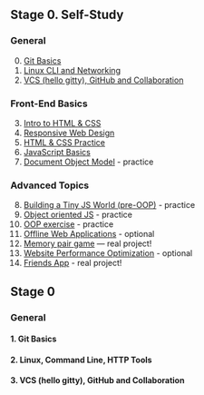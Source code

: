 ## Stage 0. Self-Study

### General
 0. [Git Basics](tasks/git-intro.md)
 1. [Linux CLI and Networking](tasks/linux-cli-http.md)
 2. [VCS (hello gitty), GitHub and Collaboration](tasks/git-collaboration.md)

### Front-End Basics
 3. [Intro to HTML & CSS](tasks/html-css-intro.md)
 4. [Responsive Web Design](tasks/html-css-responsive.md)
 5. [HTML & CSS Practice](tasks/html-css-popup.md)
 6. [JavaScript Basics](tasks/js-basics.md)
 7. [Document Object Model](tasks/js-dom.md) - practice

### Advanced Topics
 8. [Building a Tiny JS World (pre-OOP)](tasks/js-pre-oop.md) - practice
 9. [Object oriented JS](tasks/js-oop.md) - practice
 10. [OOP exercise](tasks/js-post-oop.md) - practice
11. [Offline Web Applications](tasks/app-design-offline.md) - optional
12. [Memory pair game](tasks/memory-pair-game.md) — real project!
13. [Website Performance Optimization](tasks/app-design-performance.md) - optional
14. [Friends App](tasks/friends-app.md) - real project!

## Stage 0
### General

#### 1. Git Basics


#### 2. Linux, Command Line, HTTP Tools

#### 3. VCS (hello gitty), GitHub and Collaboration

